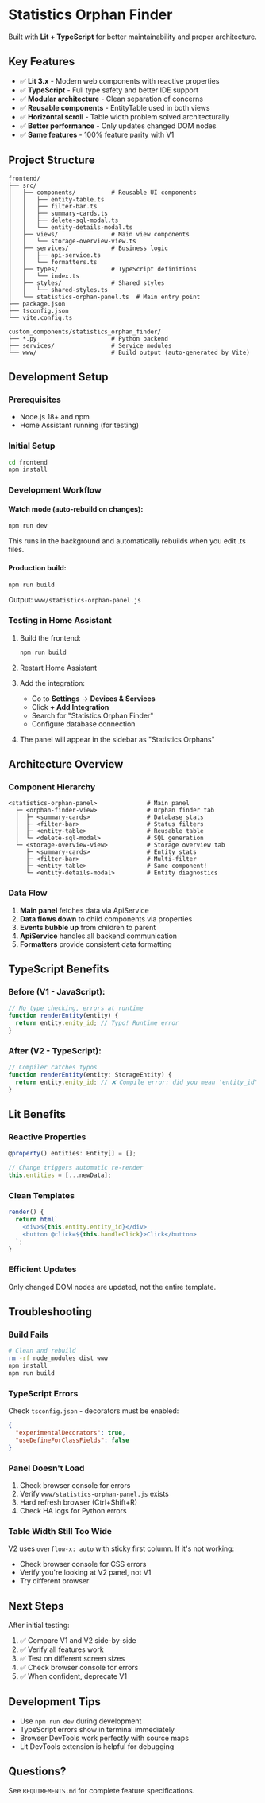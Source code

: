 # Statistics Orphan Finder

Built with **Lit + TypeScript** for better maintainability and proper architecture.

## Key Features

- ✅ **Lit 3.x** - Modern web components with reactive properties
- ✅ **TypeScript** - Full type safety and better IDE support
- ✅ **Modular architecture** - Clean separation of concerns
- ✅ **Reusable components** - EntityTable used in both views
- ✅ **Horizontal scroll** - Table width problem solved architecturally
- ✅ **Better performance** - Only updates changed DOM nodes
- ✅ **Same features** - 100% feature parity with V1

## Project Structure

```
frontend/
├── src/
│   ├── components/          # Reusable UI components
│   │   ├── entity-table.ts
│   │   ├── filter-bar.ts
│   │   ├── summary-cards.ts
│   │   ├── delete-sql-modal.ts
│   │   └── entity-details-modal.ts
│   ├── views/               # Main view components
│   │   └── storage-overview-view.ts
│   ├── services/            # Business logic
│   │   ├── api-service.ts
│   │   └── formatters.ts
│   ├── types/               # TypeScript definitions
│   │   └── index.ts
│   ├── styles/              # Shared styles
│   │   └── shared-styles.ts
│   └── statistics-orphan-panel.ts  # Main entry point
├── package.json
├── tsconfig.json
└── vite.config.ts

custom_components/statistics_orphan_finder/
├── *.py                     # Python backend
├── services/                # Service modules
└── www/                     # Build output (auto-generated by Vite)
```

## Development Setup

### Prerequisites

- Node.js 18+ and npm
- Home Assistant running (for testing)

### Initial Setup

```bash
cd frontend
npm install
```

### Development Workflow

#### Watch mode (auto-rebuild on changes):
```bash
npm run dev
```

This runs in the background and automatically rebuilds when you edit .ts files.

#### Production build:
```bash
npm run build
```

Output: `www/statistics-orphan-panel.js`

### Testing in Home Assistant

1. Build the frontend:
   ```bash
   npm run build
   ```

2. Restart Home Assistant

3. Add the integration:
   - Go to **Settings** → **Devices & Services**
   - Click **+ Add Integration**
   - Search for "Statistics Orphan Finder"
   - Configure database connection

4. The panel will appear in the sidebar as "Statistics Orphans"

## Architecture Overview

### Component Hierarchy

```
<statistics-orphan-panel>              # Main panel
  ├─ <orphan-finder-view>              # Orphan finder tab
  │  ├─ <summary-cards>                # Database stats
  │  ├─ <filter-bar>                   # Status filters
  │  ├─ <entity-table>                 # Reusable table
  │  └─ <delete-sql-modal>             # SQL generation
  └─ <storage-overview-view>           # Storage overview tab
     ├─ <summary-cards>                # Entity stats
     ├─ <filter-bar>                   # Multi-filter
     ├─ <entity-table>                 # Same component!
     └─ <entity-details-modal>         # Entity diagnostics
```

### Data Flow

1. **Main panel** fetches data via ApiService
2. **Data flows down** to child components via properties
3. **Events bubble up** from children to parent
4. **ApiService** handles all backend communication
5. **Formatters** provide consistent data formatting

## TypeScript Benefits

### Before (V1 - JavaScript):
```javascript
// No type checking, errors at runtime
function renderEntity(entity) {
  return entity.enity_id; // Typo! Runtime error
}
```

### After (V2 - TypeScript):
```typescript
// Compiler catches typos
function renderEntity(entity: StorageEntity) {
  return entity.enity_id; // ❌ Compile error: did you mean 'entity_id'?
}
```

## Lit Benefits

### Reactive Properties

```typescript
@property() entities: Entity[] = [];

// Change triggers automatic re-render
this.entities = [...newData];
```

### Clean Templates

```typescript
render() {
  return html`
    <div>${this.entity.entity_id}</div>
    <button @click=${this.handleClick}>Click</button>
  `;
}
```

### Efficient Updates

Only changed DOM nodes are updated, not the entire template.

## Troubleshooting

### Build Fails

```bash
# Clean and rebuild
rm -rf node_modules dist www
npm install
npm run build
```

### TypeScript Errors

Check `tsconfig.json` - decorators must be enabled:
```json
{
  "experimentalDecorators": true,
  "useDefineForClassFields": false
}
```

### Panel Doesn't Load

1. Check browser console for errors
2. Verify `www/statistics-orphan-panel.js` exists
3. Hard refresh browser (Ctrl+Shift+R)
4. Check HA logs for Python errors

### Table Width Still Too Wide

V2 uses `overflow-x: auto` with sticky first column. If it's not working:
- Check browser console for CSS errors
- Verify you're looking at V2 panel, not V1
- Try different browser

## Next Steps

After initial testing:
1. ✅ Compare V1 and V2 side-by-side
2. ✅ Verify all features work
3. ✅ Test on different screen sizes
4. ✅ Check browser console for errors
5. ✅ When confident, deprecate V1

## Development Tips

- Use `npm run dev` during development
- TypeScript errors show in terminal immediately
- Browser DevTools work perfectly with source maps
- Lit DevTools extension is helpful for debugging

## Questions?

See `REQUIREMENTS.md` for complete feature specifications.
